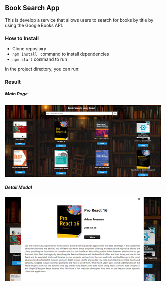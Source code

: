 ## Book Search App
This is develop a service that allows users to search for books by title by using the Google Books API.
### How to Install
* Clone repository
* ```npm install ``` command to install dependencies
* ```npm start``` command to run  

In the project directory, you can run:

### Result
##### Main Page
![Main page](./images/bookSearch.png)
---
##### Detail Modal 
![Detail Modal](./images/bookDetail.png)